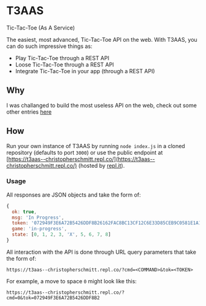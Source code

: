# T3AAS
Tic-Tac-Toe (As A Service)

The easiest, most advanced, Tic-Tac-Toe API on the web.
With T3AAS, you can do such impressive things as:
  * Play Tic-Tac-Toe through a REST API
  * Loose Tic-Tac-Toe through a REST API
  * Integrate Tic-Tac-Toe in your app (through a REST API)

## Why
I was challanged to build the most useless API on the web, check out some other entries [here](https://hackclub.com/challenge/)

## How
Run your own instance of T3AAS by running `node index.js` in a cloned repository (defaults to port `3000`) or use the public endpoint at [https://t3aas--christopherschmitt.repl.co/](https://t3aas--christopherschmitt.repl.co/) (hosted by [repl.it](https://repl.it/)).

### Usage
All responses are JSON objects and take the form of:
```JavaScript
{
  ok: true,
  msg: 'In Progress',
  token: '072949F3E6A72B5426DDF8B26162FAC8BC13CF12C6E33D85CEB9C0581E1A1F9A',
  game: 'in-progress',
  state: [0, 1, 2, 3, 'X', 5, 6, 7, 8]
}
```
All interaction with the API is done through URL query parameters that take the form of:

`https://t3aas--christopherschmitt.repl.co/?cmd=<COMMAND>&tok=<TOKEN>`

For example, a move to space `0` might look like this:

`https://t3aas--christopherschmitt.repl.co/?cmd=0&tok=072949F3E6A72B5426DDF8B2`
